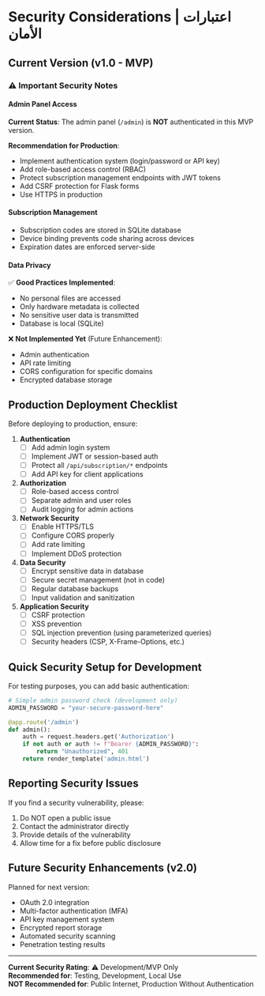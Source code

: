 # Security Considerations | اعتبارات الأمان

## Current Version (v1.0 - MVP)

### ⚠️ Important Security Notes

#### Admin Panel Access
**Current Status**: The admin panel (`/admin`) is **NOT** authenticated in this MVP version.

**Recommendation for Production**:
- Implement authentication system (login/password or API key)
- Add role-based access control (RBAC)
- Protect subscription management endpoints with JWT tokens
- Add CSRF protection for Flask forms
- Use HTTPS in production

#### Subscription Management
- Subscription codes are stored in SQLite database
- Device binding prevents code sharing across devices
- Expiration dates are enforced server-side

#### Data Privacy
✅ **Good Practices Implemented**:
- No personal files are accessed
- Only hardware metadata is collected
- No sensitive user data is transmitted
- Database is local (SQLite)

❌ **Not Implemented Yet** (Future Enhancement):
- Admin authentication
- API rate limiting
- CORS configuration for specific domains
- Encrypted database storage

## Production Deployment Checklist

Before deploying to production, ensure:

1. **Authentication**
   - [ ] Add admin login system
   - [ ] Implement JWT or session-based auth
   - [ ] Protect all `/api/subscription/*` endpoints
   - [ ] Add API key for client applications

2. **Authorization**
   - [ ] Role-based access control
   - [ ] Separate admin and user roles
   - [ ] Audit logging for admin actions

3. **Network Security**
   - [ ] Enable HTTPS/TLS
   - [ ] Configure CORS properly
   - [ ] Add rate limiting
   - [ ] Implement DDoS protection

4. **Data Security**
   - [ ] Encrypt sensitive data in database
   - [ ] Secure secret management (not in code)
   - [ ] Regular database backups
   - [ ] Input validation and sanitization

5. **Application Security**
   - [ ] CSRF protection
   - [ ] XSS prevention
   - [ ] SQL injection prevention (using parameterized queries)
   - [ ] Security headers (CSP, X-Frame-Options, etc.)

## Quick Security Setup for Development

For testing purposes, you can add basic authentication:

```python
# Simple admin password check (development only)
ADMIN_PASSWORD = "your-secure-password-here"

@app.route('/admin')
def admin():
    auth = request.headers.get('Authorization')
    if not auth or auth != f"Bearer {ADMIN_PASSWORD}":
        return "Unauthorized", 401
    return render_template('admin.html')
```

## Reporting Security Issues

If you find a security vulnerability, please:
1. Do NOT open a public issue
2. Contact the administrator directly
3. Provide details of the vulnerability
4. Allow time for a fix before public disclosure

## Future Security Enhancements (v2.0)

Planned for next version:
- OAuth 2.0 integration
- Multi-factor authentication (MFA)
- API key management system
- Encrypted report storage
- Automated security scanning
- Penetration testing results

---

**Current Security Rating**: ⚠️ Development/MVP Only  
**Recommended for**: Testing, Development, Local Use  
**NOT Recommended for**: Public Internet, Production Without Authentication

